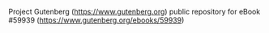 Project Gutenberg (https://www.gutenberg.org) public repository for
eBook #59939 (https://www.gutenberg.org/ebooks/59939)
